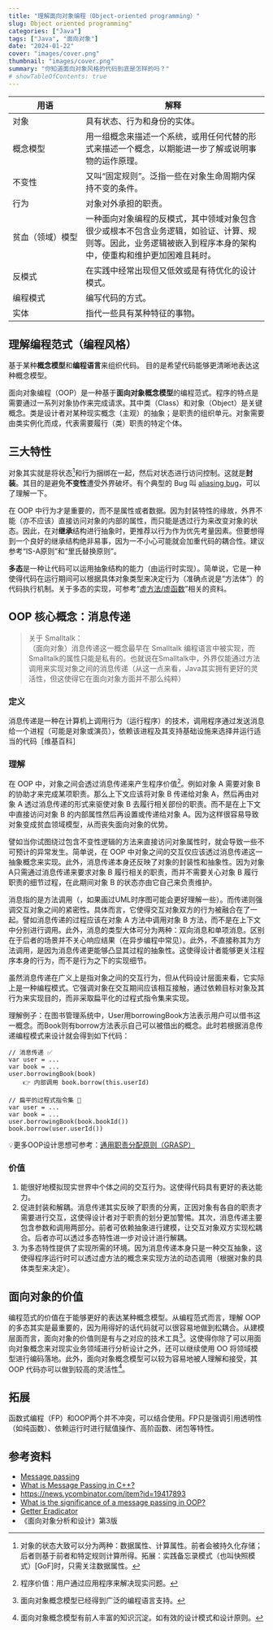 ```yaml
---
title: "理解面向对象编程（Object-oriented programming）"
slug: Object oriented programming"
categories: ["Java"]
tags: ["Java", "面向对象"]
date: "2024-01-22"
cover: "images/cover.png"
thumbnail: "images/cover.png"
summary: "你知道面向对象风格的代码到底是怎样的吗？"
# showTableOfContents: true
---
```


| 用语 <div style="width:8em"> | 解释 |
| ----------- | ----------- |
| 对象 | 具有状态、行为和身份的实体。 |
| 概念模型 | 用一组概念来描述一个系统，或用任何代替的形式来描述一个概念，以期能进一步了解或说明事物的运作原理。 |
| 不变性 | 又叫“固定规则”。泛指一些在对象生命周期内保持不变的条件。 |
| 行为 | 对象对外承担的职责。|
| 贫血（领域）模型 | 一种面向对象编程的反模式，其中领域对象包含很少或根本不包含业务逻辑，如验证、计算、规则等。因此，业务逻辑被嵌入到程序本身的架构中，使重构和维护更加困难且耗时。 |
| 反模式 | 在实践中经常出现但又低效或是有待优化的设计模式。| 
| 编程模式 | 编写代码的方式。 |
| 实体 | 指代一些具有某种特征的事物。|


## 理解编程范式（编程风格）
基于某种**概念模型**和**编程语言**来组织代码。
目的是希望代码能够更清晰地表达这种概念模型。

面向对象编程（OOP）是一种基于**面向对象概念模型**的编程范式。程序的特点是需要通过一系列对象协作来完成请求。其中类（Class）和对象（Object）是关键概念。类是设计者对某种现实概念（主观）的抽象；是职责的组织单元。对象需要由类实例化而成，代表需要履行（类）职责的特定个体。

## 三大特性
对象其实就是将状态[^1]和行为捆绑在一起，然后对状态进行访问控制。这就是**封装**。其目的是避免**不变性**遭受外界破坏。有个典型的 Bug 叫 [aliasing bug](http://www.catb.org/jargon/html/A/aliasing-bug.html)，可以了理解一下。

在 OOP 中行为才是重要的，而不是属性或者数据。因为封装特性的缘故，外界不能（亦不应该）直接访问对象的内部的属性，而只能是透过行为来改变对象的状态。因此，在对**继承**结构进行抽象时，更推荐以行为作为优先考量因素。但要想得到一个良好的继承结构绝非易事，因为一不小心可能就会加重代码的耦合性。建议参考“IS-A原则”和“里氏替换原则”。

**多态**是一种让代码可以运用抽象结构的能力（由运行时实现）。简单说，它是一种使得代码在运行期间可以根据具体对象类型来决定行为（准确点说是“方法体”）的代码执行机制。关于多态的实现，可参考“[虚方法/虚函数](https://en.wikipedia.org/wiki/Virtual_function)”相关的资料。

## OOP 核心概念：消息传递

> 关于 Smalltalk：\
> （面向对象）消息传递这一概念最早在 Smalltalk 编程语言中被实现，而Smalltalk的属性只能是私有的。也就说在Smalltalk中，外界仅能通过方法调用来实现对象之间的消息传递（从这一点来看，Java其实拥有更好的灵活性，但这使得它在面向对象方面并不那么纯粹）

### 定义
消息传递是一种在计算机上调用行为（运行程序）的技术，调用程序通过发送消息给一个进程（可能是对象或演员），依赖该进程及其支持基础设施来选择并运行适当的代码［维基百科］

### 理解
在 OOP 中，对象之间会透过消息传递来产生程序价值[^2]。例如对象 A 需要对象 B 的协助才来完成某项职责。那么上下文应该将对象 B 传递给对象 A，然后再由对象 A 透过消息传递的形式来驱使对象 B 去履行相关部份的职责。而不是在上下文中直接访问对象 B 的内部属性然后再设置或传递给对象 A。因为这样很容易导致对象变成贫血领域模型，从而丧失面向对象的优势。

譬如当你试图绕过包含不变性逻辑的方法来直接访问对象属性时，就会导致一些不可预计的异常发生。简单说，在 OOP 中对象之间的交互仅应该透过消息传递这一抽象概念来实现。此外，消息传递本身还反映了对象的封装性和抽象性。因为对象A只需通过消息传递来要求对象 B 履行相关的职责，而并不需要关心对象 B 履行职责的细节过程，在此期间对象 B 的状态亦由它自己来负责维护。

消息指的是方法调用（，如果画过UML时序图可能会更好理解一些）。而传递则强调交互对象之间的紧密性。具体而言，它使得交互对象双方的行为被融合在了一起。譬如消息传递的过程应该在对象 A 方法中调用对象 B 方法，而不是在上下文中分别进行调用。此外，消息的类型大体可分为两种：双向消息和单项消息。区别在于后者的场景并不关心响应结果（在异步编程中常见）。此外，不直接称其为方法调用，是因为消息传递更能够凸显其过程的抽象性。这使得设计者能够更关注程序本身的行为，而不是行为之下的实现细节。

虽然消息传递在广义上是指对象之间的交互行为，但从代码设计层面来看，它实际上是一种编程模式。它强调对象在交互期间应该相互接触，通过依赖目标对象及其行为来实现目的，而非采取扁平化的过程式指令集来实现。

理解例子：在图书管理系统中，User用borrowingBook方法表示用户可以借书这一概念。而Book则有borrow方法表示自己可以被借出的概念。此时若根据消息传递编程模式来设计就会得到如下代码：
```
// 消息传递 ✅
var user = ...
var book = ...
user.borrowingBook(book) 
    👉 内部调用 book.borrow(this.userId)

// 扁平的过程式指令集 🙅
var user = ...
var book = ...
user.borrowingBook(book.bookId())
book.borrow(user.userId())
```
💡更多OOP设计思想可参考：[通用职责分配原则（GRASP）](https://en.wikipedia.org/wiki/GRASP_(object-oriented_design))

### 价值

1. 能很好地模拟现实世界中个体之间的交互行为。这使得代码具有更好的表达能力。
2. 促进封装和解耦。消息传递其实反映了职责的分离，正因对象有各自的职责才需要进行交互，这使得设计者对于职责的划分更加警惕。其次，消息传递主要包含参数和调用两部分。前者可依赖抽象进行建模，让交互对象双方实现松耦合。后者亦可以透过多态特性进一步对设计进行解耦。
3. 为多态特性提供了实现所需的环境。因为消息传递本身只是一种交互抽象，这使得程序运行时可以透过虚方法的概念来实现方法的动态调用（根据对象的具体类型来决定）。

## 面向对象的价值
编程范式的价值在于能够更好的表达某种概念模型。从编程范式而言，理解 OOP 的多态其实是最重要的，因为用得好的话代码就可以很容易地做到松耦合。从建模层面而言，面向对象的价值则是有与之对应的技术工具[^3]。这使得你除了可以用面向对象概念来对现实业务领域进行分析设计之外，还可以继续使用 OO 将领域模型进行编码落地。此外，面向对象概念模型可以较为容易地被人理解和接受，其 OOP 代码亦可以做到较高的灵活性[^4]。


## 拓展
函数式编程（FP）和OOP两个并不冲突，可以结合使用。FP只是强调引用透明性（如纯函数）、依赖运行时进行赋值操作、高阶函数、闭包等特性。

## 参考资料
- [Message passing](https://en.m.wikipedia.org/wiki/Message_passing)
- [What is Message Passing in C++?](https://www.scaler.com/topics/oops-concepts-in-cpp)
- https://news.ycombinator.com/item?id=19417893
- [What is the significance of a message passing in OOP?](https://www.quora.com/What-is-the-significance-of-a-message-passing-in-OOP)
- [Getter Eradicator](https://martinfowler.com/bliki/GetterEradicator.html)
- 《面向对象分析和设计》第3版


[^1]: 对象的状态大致可以分为两种：数据属性、计算属性。前者会被持久化存储；后者则基于前者和特定规则计算所得。拓展：实践备忘录模式（也叫快照模式）[GoF]时，只需关注数据属性。
[^2]: 程序价值：用户通过应用程序来解决现实问题。
[^3]: 面向对象概念模型已经得到广泛的编程语言支持。
[^4]: 面向对象概念模型有前人丰富的知识沉淀。如有效的设计模式和设计原则。